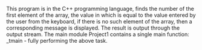 ﻿This program is in the C++ programming language,
finds the number of the first element of the array,
the value in which is equal to the value entered by the user from the keyboard, if there is no such element of the array,
then a corresponding message is displayed. The result is output through the output stream.
The main module Project1 contains a single main function:
_tmain - fully performing the above task.